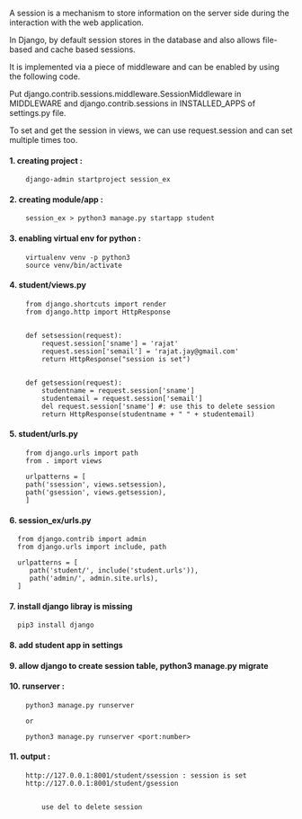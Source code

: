 A session is a mechanism to store information on the server side during the interaction with the web application.

In Django, by default session stores in the database and also allows file-based and cache based sessions. 

It is implemented via a piece of middleware and can be enabled by using the following code.

Put django.contrib.sessions.middleware.SessionMiddleware in MIDDLEWARE and django.contrib.sessions in INSTALLED_APPS of settings.py file.

To set and get the session in views, we can use request.session and can set multiple times too.






#### 1. creating project :

        django-admin startproject session_ex

#### 2. creating module/app :

        session_ex > python3 manage.py startapp student

#### 3. enabling virtual env for python :

        virtualenv venv -p python3
        source venv/bin/activate

#### 4. student/views.py

        from django.shortcuts import render
        from django.http import HttpResponse


        def setsession(request):
            request.session['sname'] = 'rajat'
            request.session['semail'] = 'rajat.jay@gmail.com'
            return HttpResponse("session is set")


        def getsession(request):
            studentname = request.session['sname']
            studentemail = request.session['semail']
            del request.session['sname'] #: use this to delete session
            return HttpResponse(studentname + " " + studentemail)



#### 5. student/urls.py

        from django.urls import path
        from . import views

        urlpatterns = [    
        path('ssession', views.setsession),
        path('gsession', views.getsession),
        ]


#### 6. session_ex/urls.py

      from django.contrib import admin
      from django.urls import include, path

      urlpatterns = [
         path('student/', include('student.urls')),
         path('admin/', admin.site.urls),
      ]


#### 7. install django libray is missing

      pip3 install django


#### 8. add student app in settings


#### 9. allow django to create session table, python3 manage.py migrate

#### 10. runserver :

        python3 manage.py runserver

        or

        python3 manage.py runserver <port:number>

#### 11. output : 

        http://127.0.0.1:8001/student/ssession : session is set
        http://127.0.0.1:8001/student/gsession


	        use del to delete session



